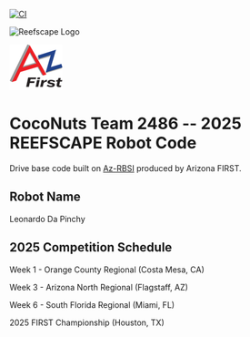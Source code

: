 [![CI](https://github.com/Coconuts2486-FRC/FRC-2025/actions/workflows/main.yml/badge.svg)](https://github.com/Coconuts2486-FRC/FRC-2025/actions/workflows/main.yml)






![Reefscape Logo](https://github.com/AZ-First/Az-RBSI/blob/main/fd_frc_reefscape_patch+frc_rgb.png?raw=true)

![AzFIRST Logo](https://github.com/AZ-First/Az-RBSI/blob/main/AZ-First-logo.png?raw=true)

# CocoNuts Team 2486 -- 2025 REEFSCAPE Robot Code

Drive base code built on [Az-RBSI](https://github.com/AZ-First/Az-RBSI) produced by Arizona FIRST.

## Robot Name

Leonardo Da Pinchy

## 2025 Competition Schedule

Week 1 - Orange County Regional (Costa Mesa, CA)

Week 3 - Arizona North Regional (Flagstaff, AZ)

Week 6 - South Florida Regional (Miami, FL)

2025 FIRST Championship (Houston, TX)
